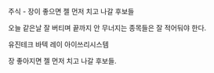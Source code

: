 주식 - 장이 좋으면 젤 먼저 치고 나갈 후보들

오늘 같은날 잘 버티며 끝까지 안 무너지는 종목들은 잘 적어둬야 한다. 

유진테크
바텍
레이
아이쓰리시스템

장 좋아지면 젤 먼저 치고 나갈 후보들.